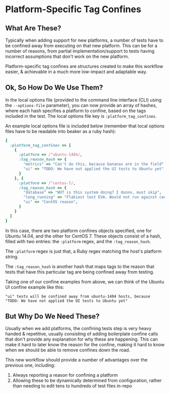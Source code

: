 # Platform-Specific Tag Confines

## What Are These?

Typically when adding support for new platforms, a number of tests have to
be confined away from executing on that new platform. This can be for a
number of reasons, from partial implementation/support to tests having
incorrect assumptions that don't work on the new platform.

Platform-specific tag confines are structures created to make this workflow
easier, & achievable in a much more low-impact and adaptable way.

## Ok, So How Do We Use Them?

In the local options file (provided to the command line interface (CLI)
using the `--options-file` parameter), you can now provide an array of
hashes, where each hash specifies a platform to confine, based on the
tags included in the test. The local options file key is
`:platform_tag_confines`.

An example local options file is included 
below (remember that local options files have to be readable into
beaker as a ruby hash):

```ruby
{
  :platform_tag_confines => [
    {
      :platform => /^ubuntu-1404/,
      :tag_reason_hash => {
        "metrics" => "Can't do this, because bananas are in the field",
        "ui" => "TODO: We have not applied the UI tests to Ubuntu yet",
      }
    }, {
      :platform => /^centos-7/,
      :tag_reason_hash => {
        "database" => "WUT is this system doing? I dunno, must skip",
        "long_running" => "Flakiest test EVA. Would not run against centos-7, will kill...",
        "ui" => "CentOS reason",
      }
    }
  ]
}
```

In this case, there are two platform confines objects specified, one for
Ubuntu 14.04, and the other for CentOS 7. These objects consist of a hash,
filled with two entries: the `:platform` regex, and the `:tag_reason_hash`.

The `:platform` regex is just that, a Ruby regex matching the host's
platform string.

The `:tag_reason_hash` is another hash that maps tags to the reason that
tests that have this particular tag are being confined away from testing.

Taking one of our confine examples from above, we can think of the Ubuntu
UI confine example like this:

    "ui" tests will be confined away from ubuntu-1404 hosts, because
    "TODO: We have not applied the UI tests to Ubuntu yet"
    

## But Why Do We Need These?

Usually when we add platforms, the confining tests step is very heavy
handed & repetitive, usually consisting of adding boilerplate confine
calls that don't provide any explanation for why these are happening.
This can make it hard to later know the reason for the confine, making
it hard to know when we should be able to remove confines down the road.

This new workflow should provide a number of advantages over the previous
one, including:

1. Always reporting a reason for confining a platform
2. Allowing these to be dynamically determined from configuration, rather
    than needing to edit tens to hundreds of test files in-repo